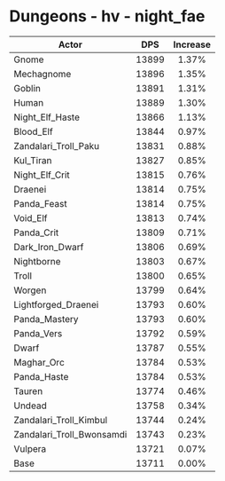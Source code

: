 # Dungeons - hv - night_fae
| Actor | DPS | Increase |
|---|:---:|:---:|
|Gnome|13899|1.37%|
|Mechagnome|13896|1.35%|
|Goblin|13891|1.31%|
|Human|13889|1.30%|
|Night_Elf_Haste|13866|1.13%|
|Blood_Elf|13844|0.97%|
|Zandalari_Troll_Paku|13831|0.88%|
|Kul_Tiran|13827|0.85%|
|Night_Elf_Crit|13815|0.76%|
|Draenei|13814|0.75%|
|Panda_Feast|13814|0.75%|
|Void_Elf|13813|0.74%|
|Panda_Crit|13809|0.71%|
|Dark_Iron_Dwarf|13806|0.69%|
|Nightborne|13803|0.67%|
|Troll|13800|0.65%|
|Worgen|13799|0.64%|
|Lightforged_Draenei|13793|0.60%|
|Panda_Mastery|13793|0.60%|
|Panda_Vers|13792|0.59%|
|Dwarf|13787|0.55%|
|Maghar_Orc|13784|0.53%|
|Panda_Haste|13784|0.53%|
|Tauren|13774|0.46%|
|Undead|13758|0.34%|
|Zandalari_Troll_Kimbul|13744|0.24%|
|Zandalari_Troll_Bwonsamdi|13743|0.23%|
|Vulpera|13721|0.07%|
|Base|13711|0.00%|
